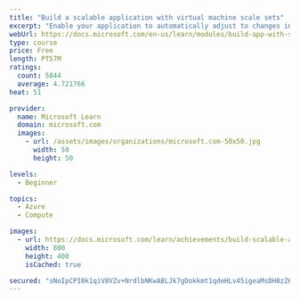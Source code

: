 ```yaml
---
title: "Build a scalable application with virtual machine scale sets"
excerpt: "Enable your application to automatically adjust to changes in load while minimizing costs with virtual machine scale sets."
webUrl: https://docs.microsoft.com/en-us/learn/modules/build-app-with-scale-sets/
type: course
price: Free
length: PT57M
ratings:
  count: 5844
  average: 4.721766
heat: 51

provider:
  name: Microsoft Learn
  domain: microsoft.com
  images:
    - url: /assets/images/organizations/microsoft.com-50x50.jpg
      width: 50
      height: 50

levels:
  - Beginner

topics:
  - Azure
  - Compute

images:
  - url: https://docs.microsoft.com/learn/achievements/build-scalable-application-with-azure-virtual-machine-scale-sets-social.png
    width: 800
    height: 400
    isCached: true

secured: "sNoIpCPI0k1qiV8VZv+NrdlbNKwABLJk7gDokkmt1qdeHLv45igeaMsDH8zZ6Haro7kQhpxH28rPPDpuRpRjw1jWfHy6LCi9f0lyunoGXrbJPZQSYwShOU5tmmBgPKP7YvQ4ysVlR17Z5pdxTJxCZYQzS+ODGDJm3LnXaSbD6j2AxXEIt/afh2KTNGB2/f4BuDl9VIVld22e1hhEOKmgOc4oYxp6PAFlfvPB/XWLW2AFZxnxHFEzBDjesmoQ69LucWMy89LvuovQAizxxrQnus7RX7dEH0eC7pXK0nnY+ziuV81YBG8pWrWeTOuFWbzbxE4IkZW3PCwJu6rByLGub2n4tzOwaS5Xyme38Oad0LZHqmZk93Z0BKbIUzVUm74aesOrt0Y1Tu+2BIccPi8zE/Z928P7vZIqmOcCjG3Q6jE=;uwLA/eOQN3D/erfpFjwOsA=="
---
```


